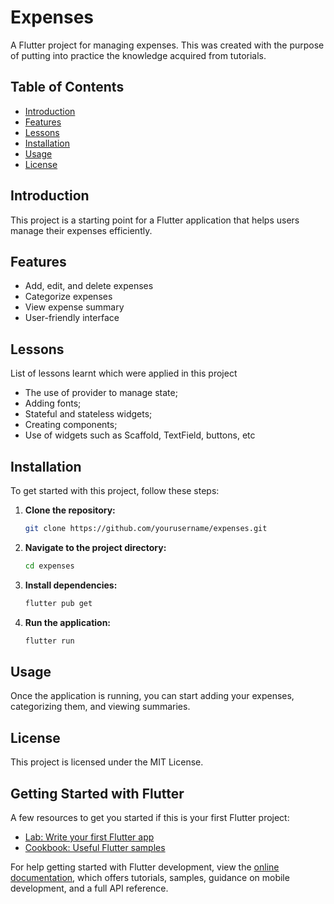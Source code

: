# Expenses

A Flutter project for managing expenses. This was created with the purpose of putting into practice the knowledge acquired from tutorials.

## Table of Contents

- [Introduction](#introduction)
- [Features](#features)
- [Lessons](#lessons)
- [Installation](#installation)
- [Usage](#usage)
- [License](#license)

## Introduction

This project is a starting point for a Flutter application that helps users manage their expenses efficiently.

## Features

- Add, edit, and delete expenses
- Categorize expenses
- View expense summary
- User-friendly interface

## Lessons

List of lessons learnt which were applied in this project

- The use of provider to manage state;
- Adding fonts;
- Stateful and stateless widgets;
- Creating components;
- Use of widgets such as Scaffold, TextField, buttons, etc

## Installation

To get started with this project, follow these steps:

1. **Clone the repository:**
   ```sh
   git clone https://github.com/yourusername/expenses.git
   ```
2. **Navigate to the project directory:**
   ```sh
   cd expenses
   ```
3. **Install dependencies:**
   ```sh
   flutter pub get
   ```
4. **Run the application:**
   ```sh
   flutter run
   ```

## Usage

Once the application is running, you can start adding your expenses, categorizing them, and viewing summaries.

## License

This project is licensed under the MIT License.

## Getting Started with Flutter

A few resources to get you started if this is your first Flutter project:

- [Lab: Write your first Flutter app](https://docs.flutter.dev/get-started/codelab)
- [Cookbook: Useful Flutter samples](https://docs.flutter.dev/cookbook)

For help getting started with Flutter development, view the [online documentation](https://docs.flutter.dev/), which offers tutorials, samples, guidance on mobile development, and a full API reference.
